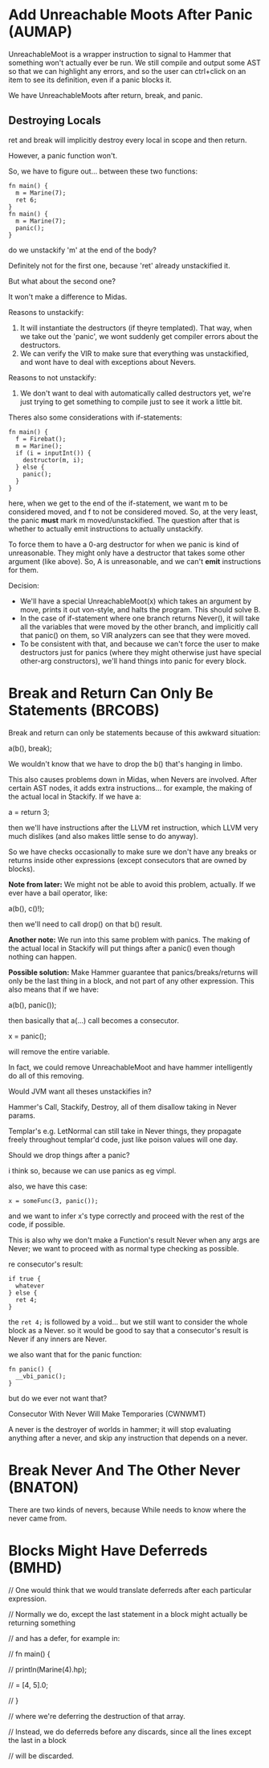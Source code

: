 # Add Unreachable Moots After Panic (AUMAP)

UnreachableMoot is a wrapper instruction to signal to Hammer that something won't actually ever be run. We still compile and output some AST so that we can highlight any errors, and so the user can ctrl+click on an item to see its definition, even if a panic blocks it.

We have UnreachableMoots after return, break, and panic.

## Destroying Locals

ret and break will implicitly destroy every local in scope and then return.

However, a panic function won't.

So, we have to figure out... between these two functions:

```
fn main() {
  m = Marine(7);
  ret 6;
}
fn main() {
  m = Marine(7);
  panic();
}
```

do we unstackify 'm' at the end of the body?

Definitely not for the first one, because 'ret' already unstackified it.

But what about the second one?

It won't make a difference to Midas.

Reasons to unstackify:

1. It will instantiate the destructors (if theyre templated). That way, when we take out the 'panic', we wont suddenly get compiler errors about the destructors.
2. We can verify the VIR to make sure that everything was unstackified, and wont have to deal with exceptions about Nevers.

Reasons to not unstackify:

1. We don't want to deal with automatically called destructors yet, we're just trying to get something to compile just to see it work a little bit.

Theres also some considerations with if-statements:

```
fn main() {
  f = Firebat();
  m = Marine();
  if (i = inputInt()) {
    destructor(m, i);
  } else {
    panic();
  }
}
```

here, when we get to the end of the if-statement, we want m to be considered moved, and f to not be considered moved. So, at the very least, the panic **must** mark m moved/unstackified. The question after that is whether to actually emit instructions to actually unstackify.

To force them to have a 0-arg destructor for when we panic is kind of unreasonable. They might only have a destructor that takes some other argument (like above). So, A is unreasonable, and we can't **emit** instructions for them.

Decision:

- We'll have a special UnreachableMoot(x) which takes an argument by move, prints it out von-style, and halts the program. This should solve B.
- In the case of if-statement where one branch returns Never(), it will take all the variables that were moved by the other branch, and implicitly call that panic() on them, so VIR analyzers can see that they were moved.
- To be consistent with that, and because we can't force the user to make destructors just for panics (where they might otherwise just have special other-arg constructors), we'll hand things into panic for every block.

# Break and Return Can Only Be Statements (BRCOBS)

Break and return can only be statements because of this awkward situation:

a(b(), break);

We wouldn't know that we have to drop the b() that's hanging in limbo.

This also causes problems down in Midas, when Nevers are involved. After certain AST nodes, it adds extra instructions... for example, the making of the actual local in Stackify. If we have a:

a = return 3;

then we'll have instructions after the LLVM ret instruction, which LLVM very much dislikes (and also makes little sense to do anyway).

So we have checks occasionally to make sure we don't have any breaks or returns inside other expressions (except consecutors that are owned by blocks).

**Note from later:** We might not be able to avoid this problem, actually. If we ever have a bail operator, like:

a(b(), c()!);

then we'll need to call drop() on that b() result.

**Another note:** We run into this same problem with panics. The making of the actual local in Stackify will put things after a panic() even though nothing can happen.

**Possible solution:** Make Hammer guarantee that panics/breaks/returns will only be the last thing in a block, and not part of any other expression. This also means that if we have:

a(b(), panic());

then basically that a(...) call becomes a consecutor.

x = panic();

will remove the entire variable.

In fact, we could remove UnreachableMoot and have hammer intelligently do all of this removing.

Would JVM want all theses unstackifies in?

Hammer's Call, Stackify, Destroy, all of them disallow taking in Never params.

Templar's e.g. LetNormal can still take in Never things, they propagate freely throughout templar'd code, just like poison values will one day.

Should we drop things after a panic?

i think so, because we can use panics as eg vimpl.

also, we have this case:

`x = someFunc(3, panic());`

and we want to infer x's type correctly and proceed with the rest of the code, if possible.

This is also why we don't make a Function's result Never when any args are Never; we want to proceed with as normal type checking as possible.

re consecutor's result:

```
if true {
  whatever
} else {
  ret 4;
}
```

the `ret 4;` is followed by a void... but we still want to consider the whole block as a Never. so it would be good to say that a consecutor's result is Never if any inners are Never.

we also want that for the panic function:

```
fn panic() {
  __vbi_panic();
}
```

but do we ever not want that?

Consecutor With Never Will Make Temporaries (CWNWMT)

A never is the destroyer of worlds in hammer; it will stop evaluating anything after a never, and skip any instruction that depends on a never.

# Break Never And The Other Never (BNATON)

There are two kinds of nevers, because While needs to know where the never came from.

# Blocks Might Have Deferreds (BMHD)

// One would think that we would translate deferreds after each particular expression.

// Normally we do, except the last statement in a block might actually be returning something

// and has a defer, for example in:

// fn main() {

// println(Marine(4).hp);

// = [4, 5].0;

// }

// where we're deferring the destruction of that array.

// Instead, we do deferreds before any discards, since all the lines except the last in a block

// will be discarded.
